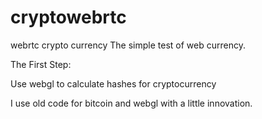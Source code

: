 # cryptowebrtc
webrtc crypto currency
The simple test of web currency.

The First Step:

Use webgl to calculate hashes for cryptocurrency

I use old code for bitcoin and webgl with a little innovation.

